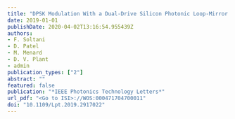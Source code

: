 ```yaml
---
title: "DPSK Modulation With a Dual-Drive Silicon Photonic Loop-Mirror Modulator"
date: 2019-01-01
publishDate: 2020-04-02T13:16:54.955439Z
authors: 
- F. Soltani
- D. Patel
- M. Menard
- D. V. Plant
- admin
publication_types: ["2"]
abstract: ""
featured: false
publication: "*IEEE Photonics Technology Letters*"
url_pdf: "<Go to ISI>://WOS:000471704700011"
doi: "10.1109/Lpt.2019.2917022"
---
```


